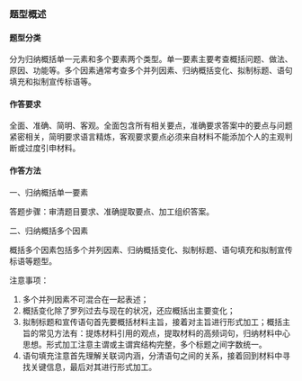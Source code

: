 ### 题型概述
#### 题型分类
分为归纳概括单一元素和多个要素两个类型。单一要素主要考查概括问题、做法、原因、功能等。多个因素通常考查多个并列因素、归纳概括变化、拟制标题、语句填充和拟制宣传标语等。
#### 作答要求
全面、准确、简明、客观。全面包含所有相关要点，准确要求答案中的要点与问题紧密相关，简明要求语言精炼，客观要求要点必须来自材料不能添加个人的主观判断或过度引申材料。
#### 作答方法
一、归纳概括单一要素

答题步骤：审清题目要求、准确提取要点、加工组织答案。

二、归纳概括多个因素

概括多个因素包括多个并列因素、归纳概括变化、拟制标题、语句填充和拟制宣传标语等题型。

注意事项：
1. 多个并列因素不可混合在一起表述；
2. 概括变化除了罗列过去与现在的状况，还应概括出主要变化；
3. 拟制标题和宣传语句首先要概括材料主旨，接着对主旨进行形式加工；概括主旨的常见方法有：提炼材料引用的观点，提取材料的高频词句，归纳材料中心思想。形式加工注意主谓或主谓宾结构完整，多个标题之间字数统一。
4. 语句填充注意首先理解关联词内涵，分清语句之间的关系，接着回到材料中寻找关键信息，最后对其进行形式加工。

